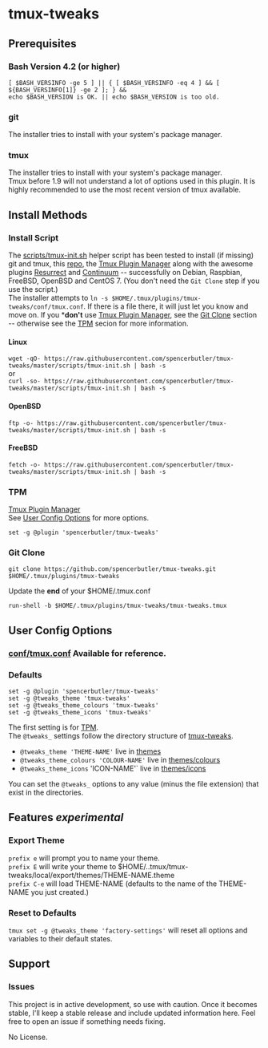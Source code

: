 # tmux-tweaks
## Prerequisites
### Bash Version 4.2 (or higher)
```
[ $BASH_VERSINFO -ge 5 ] || { [ $BASH_VERSINFO -eq 4 ] && [ ${BASH_VERSINFO[1]} -ge 2 ]; } && 
echo $BASH_VERSION is OK. || echo $BASH_VERSION is too old.
```
### git 
The installer tries to install with your system's package manager.
### tmux 
The installer tries to install with your system's package manager.  
Tmux before 1.9 will not understand a lot of options used in this plugin. It is highly recommended to use the most recent version of tmux available.

## Install Methods
### Install Script
The [scripts/tmux-init.sh](scripts/tmux-init.sh) helper script has been tested to install (if missing)
git and tmux, this [repo](../../), the [Tmux Plugin Manager](https://github.com/tmux-plugins/tpm) along with the awesome plugins [Resurrect](https://github.com/tmux-plugins/tmux-resurrect) and [Continuum](https://github.com/tmux-plugins/tmux-continuum) 
-- successfully on Debian, Raspbian, FreeBSD, OpenBSD and CentOS 7. (You don't need the `Git Clone` step if you use the script.)  
The installer attempts to `ln -s $HOME/.tmux/plugins/tmux-tweaks/conf/tmux.conf`. If there is a file there, it will just let you know and move on. If you ***don't** use [Tmux Plugin Manager](https://github.com/tmux-plugins/tpm), see the [Git Clone](#git-clone) section -- otherwise see the [TPM](#tpm) secion for more information.

#### Linux
`wget -qO- https://raw.githubusercontent.com/spencerbutler/tmux-tweaks/master/scripts/tmux-init.sh | bash -s`  
or  
`curl -so- https://raw.githubusercontent.com/spencerbutler/tmux-tweaks/master/scripts/tmux-init.sh | bash -s`

#### OpenBSD
`ftp -o- https://raw.githubusercontent.com/spencerbutler/tmux-tweaks/master/scripts/tmux-init.sh | bash -s`
#### FreeBSD
`fetch -o- https://raw.githubusercontent.com/spencerbutler/tmux-tweaks/master/scripts/tmux-init.sh | bash -s`

### TPM
[Tmux Plugin Manager](https://github.com/tmux-plugins/tpm)  
See [User Config Options](#user-config-options) for more options.
```
set -g @plugin 'spencerbutler/tmux-tweaks'
```
### Git Clone
```
git clone https://github.com/spencerbutler/tmux-tweaks.git $HOME/.tmux/plugins/tmux-tweaks
```
Update the **end** of your $HOME/.tmux.conf
```
run-shell -b $HOME/.tmux/plugins/tmux-tweaks/tmux-tweaks.tmux
```

## User Config Options
### [conf/tmux.conf](conf/tmux.conf) Available for reference.
### Defaults
```
set -g @plugin 'spencerbutler/tmux-tweaks'
set -g @tweaks_theme 'tmux-tweaks'
set -g @tweaks_theme_colours 'tmux-tweaks'
set -g @tweaks_theme_icons 'tmux-tweaks'
```
The first setting is for [TPM](https://github.com/tmux-plugins/tpm).  
The `@tweaks_` settings follow the directory structure of [tmux-tweaks](../../).
- `@tweaks_theme 'THEME-NAME'` live in [themes](/themes)
- `@tweaks_theme_colours 'COLOUR-NAME'` live in [themes/colours](/themes/colours)
- `@tweaks_theme_icons` 'ICON-NAME'` live in [themes/icons](/themes/icons)  

You can set the `@tweaks_` options to any value (minus the file extension) that exist in the directories. 

## Features *experimental*
### Export Theme
`prefix e` will prompt you to name your theme.  
`prefix E` will write your theme to $HOME/..tmux/tmux-tweaks/local/export/themes/THEME-NAME.theme  
`prefix C-e` will load THEME-NAME (defaults to the name of the THEME-NAME you just created.)  
### Reset to Defaults
`tmux set -g @tweaks_theme 'factory-settings'` will reset all options and variables to their default states.  

## Support
### Issues
This project is in active development, so use with caution. Once it becomes stable, I'll keep a stable release and include
updated information here. Feel free to open an issue if something needs fixing. 

No License. 
